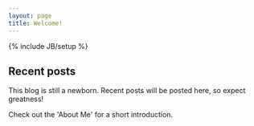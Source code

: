 ```yaml
---
layout: page
title: Welcome!
---
```

{% include JB/setup %}
## Recent posts

This blog is still a newborn. Recent posts will be posted here, so expect greatness!

Check out the 'About Me' for a short introduction. 



<!-- ## To-Do

<ul>
<li>Make my blog debut! Will be in place of "Touching Base"
</ul>


-->